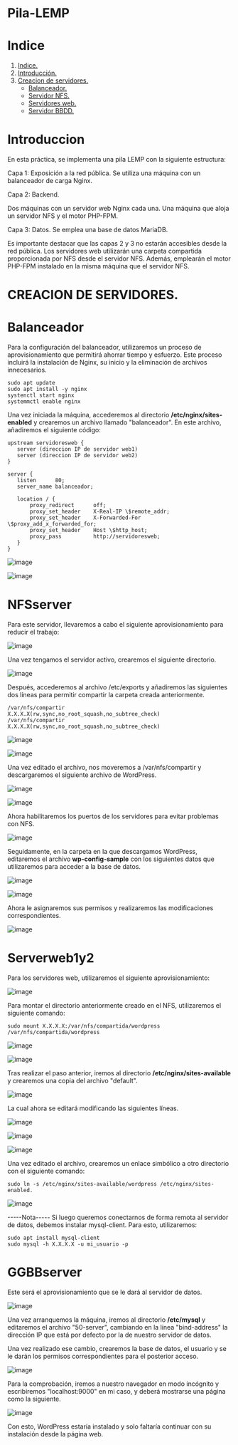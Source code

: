 # Pila-LEMP

# Indice

1. [Indice.](#Indice)
2. [Introducción.](#introducción)
3. [Creacion de servidores.](CREACION_DE_SERVIDORES) 
    * [Balanceador.](#Balanceador)
    * [Servidor NFS.](#NFSserver)
    * [Servidores web.](#Serverweb1y2)
    * [Servidor BBDD.](#GGBBserver)



# Introduccion

En esta práctica, se implementa una pila LEMP con la siguiente estructura:

Capa 1: Exposición a la red pública. Se utiliza una máquina con un balanceador de carga Nginx.

Capa 2: Backend.

Dos máquinas con un servidor web Nginx cada una.
Una máquina que aloja un servidor NFS y el motor PHP-FPM.

Capa 3: Datos. Se emplea una base de datos MariaDB.

Es importante destacar que las capas 2 y 3 no estarán accesibles desde la red pública. Los servidores web utilizarán una carpeta compartida proporcionada por NFS desde el servidor NFS. Además, emplearán el motor PHP-FPM instalado en la misma máquina que el servidor NFS.

# CREACION DE SERVIDORES.

# Balanceador

Para la configuración del balanceador, utilizaremos un proceso de aprovisionamiento que permitirá ahorrar tiempo y esfuerzo. Este proceso incluirá la instalación de Nginx, su inicio y la eliminación de archivos innecesarios.

 ```
sudo apt update
sudo apt install -y nginx
systenctl start nginx
systemmctl enable nginx

 ```

Una vez iniciada la máquina, accederemos al directorio **/etc/nginx/sites-enabled** y crearemos un archivo llamado "balanceador". En este archivo, añadiremos el siguiente código:
 ```
upstream servidoresweb {
    server (direccion IP de servidor web1)
    server (direccion IP de servidor web2)
}
	
server {
    listen      80;
    server_name balanceador;

    location / {
	    proxy_redirect      off;
	    proxy_set_header    X-Real-IP \$remote_addr;
	    proxy_set_header    X-Forwarded-For \$proxy_add_x_forwarded_for;
        proxy_set_header    Host \$http_host;
        proxy_pass          http://servidoresweb;
	}
}
 ```



 ![image](Fotos/1.png)

 ![image](Fotos/2.png)

# NFSserver
Para este servidor, llevaremos a cabo el siguiente aprovisionamiento para reducir el trabajo:

 ![image](Fotos/3.png)

Una vez tengamos el servidor activo, crearemos el siguiente directorio.

 ![image](Fotos/4.png)

Después, accederemos al archivo /etc/exports y añadiremos las siguientes dos líneas para permitir compartir la carpeta creada anteriormente.
```
/var/nfs/compartir     X.X.X.X(rw,sync,no_root_squash,no_subtree_check)
/var/nfs/compartir     X.X.X.X(rw,sync,no_root_squash,no_subtree_check)
```

 ![image](Fotos/5.png)

 ![image](Fotos/6.png)

Una vez editado el archivo, nos moveremos a /var/nfs/compartir y descargaremos el siguiente archivo de WordPress.

 ![image](Fotos/7.png)

 ![image](Fotos/8.png)

Ahora habilitaremos los puertos de los servidores para evitar problemas con NFS.

 ![image](Fotos/9.png)

Seguidamente, en la carpeta en la que descargamos WordPress, editaremos el archivo **wp-config-sample** con los siguientes datos que utilizaremos para acceder a la base de datos.

 ![image](Fotos/10.png)

 ![image](Fotos/11.png)

 Ahora le asignaremos sus permisos y realizaremos las modificaciones correspondientes.

 ![image](Fotos/12.png)

# Serverweb1y2

Para los servidores web, utilizaremos el siguiente aprovisionamiento:

 ![image](Fotos/13.png)


Para montar el directorio anteriormente creado en el NFS, utilizaremos el siguiente comando:

```
sudo mount X.X.X.X:/var/nfs/compartida/wordpress /var/nfs/compartida/wordpress
```

 ![image](Fotos/14.png)

 ![image](Fotos/15.png)
 
Tras realizar el paso anterior, iremos al directorio **/etc/nginx/sites-available** y crearemos una copia del archivo "default".

 ![image](Fotos/16.png)

La cual ahora se editará modificando las siguientes líneas.

 ![image](Fotos/17.png)

 ![image](Fotos/18.png)

 ![image](Fotos/19.png)

Una vez editado el archivo, crearemos un enlace simbólico a otro directorio con el siguiente comando:
```
sudo ln -s /etc/nginx/sites-available/wordpress /etc/nginx/sites-enabled.
```

 ![image](Fotos/20.png)

-----Nota-----
Si luego queremos conectarnos de forma remota al servidor de datos, debemos instalar mysql-client. Para esto, utilizaremos:
```
sudo apt install mysql-client
sudo mysql -h X.X.X.X -u mi_usuario -p
```

# GGBBserver

Este será el aprovisionamiento que se le dará al servidor de datos.


 ![image](Fotos/21.png)

Una vez arranquemos la máquina, iremos al directorio **/etc/mysql** y editaremos el archivo "50-server", cambiando en la línea "bind-address" la dirección IP que está por defecto por la de nuestro servidor de datos.

Una vez realizado ese cambio, crearemos la base de datos, el usuario y se le darán los permisos correspondientes para el posterior acceso.

 ![image](Fotos/22.png)



Para la comprobación, iremos a nuestro navegador en modo incógnito y escribiremos "localhost:9000" en mi caso, y deberá mostrarse una página como la siguiente.

 ![image](Fotos/23.png)

Con esto, WordPress estaría instalado y solo faltaría continuar con su instalación desde la página web.
